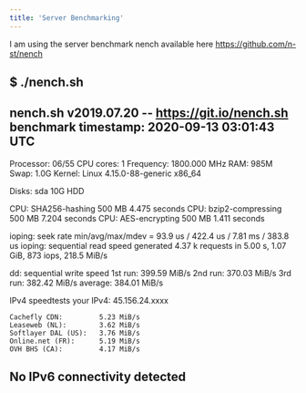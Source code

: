 ```yaml
---
title: 'Server Benchmarking'
---
```


I am using the server benchmark nench available here https://github.com/n-st/nench

$ ./nench.sh
-------------------------------------------------
 nench.sh v2019.07.20 -- https://git.io/nench.sh
 benchmark timestamp:    2020-09-13 03:01:43 UTC
-------------------------------------------------

Processor:    06/55
CPU cores:    1
Frequency:    1800.000 MHz
RAM:          985M
Swap:         1.0G
Kernel:       Linux 4.15.0-88-generic x86_64

Disks:
sda     10G  HDD

CPU: SHA256-hashing 500 MB
    4.475 seconds
CPU: bzip2-compressing 500 MB
    7.204 seconds
CPU: AES-encrypting 500 MB
    1.411 seconds

ioping: seek rate
    min/avg/max/mdev = 93.9 us / 422.4 us / 7.81 ms / 383.8 us
ioping: sequential read speed
    generated 4.37 k requests in 5.00 s, 1.07 GiB, 873 iops, 218.5 MiB/s

dd: sequential write speed
    1st run:    399.59 MiB/s
    2nd run:    370.03 MiB/s
    3rd run:    382.42 MiB/s
    average:    384.01 MiB/s

IPv4 speedtests
    your IPv4:    45.156.24.xxxx

    Cachefly CDN:         5.23 MiB/s
    Leaseweb (NL):        3.62 MiB/s
    Softlayer DAL (US):   3.76 MiB/s
    Online.net (FR):      5.19 MiB/s
    OVH BHS (CA):         4.17 MiB/s

No IPv6 connectivity detected
-------------------------------------------------
